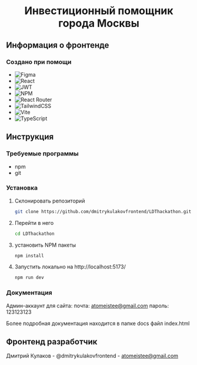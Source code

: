  <h1 align="center">Инвестиционный помощник города Москвы</h31>

## Информация о фронтенде

### Создано при помощи

- ![Figma](https://img.shields.io/badge/figma-%23F24E1E.svg?style=for-the-badge&logo=figma&logoColor=white)
- ![React](https://img.shields.io/badge/react-%2320232a.svg?style=for-the-badge&logo=react&logoColor=%2361DAFB)
- ![JWT](https://img.shields.io/badge/JWT-black?style=for-the-badge&logo=JSON%20web%20tokens)
- ![NPM](https://img.shields.io/badge/NPM-%23CB3837.svg?style=for-the-badge&logo=npm&logoColor=white)
- ![React Router](https://img.shields.io/badge/React_Router-CA4245?style=for-the-badge&logo=react-router&logoColor=white)
- ![TailwindCSS](https://img.shields.io/badge/tailwindcss-%2338B2AC.svg?style=for-the-badge&logo=tailwind-css&logoColor=white)
- ![Vite](https://img.shields.io/badge/vite-%23646CFF.svg?style=for-the-badge&logo=vite&logoColor=white)
- ![TypeScript](https://img.shields.io/badge/typescript-%23007ACC.svg?style=for-the-badge&logo=typescript&logoColor=white)

<!-- GETTING STARTED -->

## Инструкция

### Требуемые программы

- npm
- git

### Установка

1. Склонировать репозиторий
   ```sh
   git clone https://github.com/dmitrykulakovfrontend/LDThackathon.git
   ```
2. Перейти в него
   ```sh
   cd LDThackathon
   ```
3. установить NPM пакеты
   ```sh
   npm install
   ```
4. Запустить локально на http://localhost:5173/
   ```sh
   npm run dev
   ```

### Документация
Админ-аккаунт для сайта:
почта: atomeistee@gmail.com
пароль: 123123123

Более подробная документация находится в папке docs файл index.html

## Фронтенд разработчик

Дмитрий Кулаков - @dmitrykulakovfrontend - atomeistee@gmail.com
